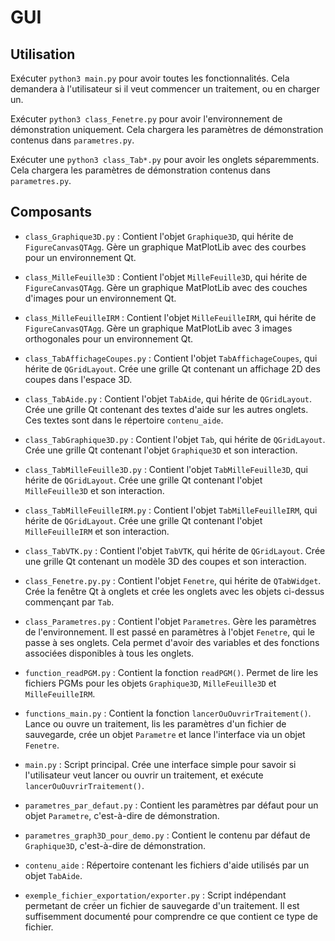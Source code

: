 # GUI

## Utilisation
Exécuter `python3 main.py` pour avoir toutes les fonctionnalités.
Cela demandera à l'utilisateur si il veut commencer un traitement, ou en charger un.

Exécuter `python3 class_Fenetre.py` pour avoir l'environnement de démonstration uniquement.
Cela chargera les paramètres de démonstration contenus dans `parametres.py`.

Exécuter une `python3 class_Tab*.py` pour avoir les onglets séparemments.
Cela chargera les paramètres de démonstration contenus dans `parametres.py`.

## Composants

* `class_Graphique3D.py` : Contient l'objet `Graphique3D`, qui hérite de `FigureCanvasQTAgg`. Gère un graphique MatPlotLib avec des courbes pour un environnement Qt.
* `class_MilleFeuille3D` : Contient l'objet `MilleFeuille3D`, qui hérite de `FigureCanvasQTAgg`. Gère un graphique MatPlotLib avec des couches d'images pour un environnement Qt.
* `class_MilleFeuilleIRM` : Contient l'objet `MilleFeuilleIRM`, qui hérite de `FigureCanvasQTAgg`. Gère un graphique MatPlotLib avec 3 images orthogonales pour un environnement Qt.

* `class_TabAffichageCoupes.py` : Contient l'objet `TabAffichageCoupes`, qui hérite de `QGridLayout`. Crée une grille Qt contenant un affichage 2D des coupes dans l'espace 3D.
* `class_TabAide.py` : Contient l'objet `TabAide`, qui hérite de `QGridLayout`. Crée une grille Qt contenant des textes d'aide sur les autres onglets. Ces textes sont dans le répertoire `contenu_aide`.
* `class_TabGraphique3D.py` : Contient l'objet `Tab`, qui hérite de `QGridLayout`. Crée une grille Qt contenant l'objet `Graphique3D` et son interaction.
* `class_TabMilleFeuille3D.py` : Contient l'objet `TabMilleFeuille3D`, qui hérite de `QGridLayout`. Crée une grille Qt contenant l'objet `MilleFeuille3D` et son interaction.
* `class_TabMilleFeuilleIRM.py` : Contient l'objet `TabMilleFeuilleIRM`, qui hérite de `QGridLayout`. Crée une grille Qt contenant l'objet `MilleFeuilleIRM` et son interaction.
* `class_TabVTK.py` : Contient l'objet `TabVTK`, qui hérite de `QGridLayout`. Crée une grille Qt contenant un modèle 3D des coupes et son interaction.

* `class_Fenetre.py.py` : Contient l'objet `Fenetre`, qui hérite de `QTabWidget`. Crée la fenêtre Qt à onglets et crée les onglets avec les objets ci-dessus commençant par `Tab`.

* `class_Parametres.py` : Contient l'objet `Parametres`. Gère les paramètres de l'environnement. Il est passé en paramètres à l'objet `Fenetre`, qui le passe à ses onglets. Cela permet d'avoir des variables et des fonctions associées disponibles à tous les onglets.

* `function_readPGM.py` : Contient la fonction `readPGM()`. Permet de lire les fichiers PGMs pour les objets `Graphique3D`, `MilleFeuille3D` et `MilleFeuilleIRM`.
* `functions_main.py` :  Contient la fonction `lancerOuOuvrirTraitement()`. Lance ou ouvre un traitement, lis les paramètres d'un fichier de sauvegarde, crée un objet `Parametre` et lance l'interface via un objet `Fenetre`.
* `main.py` :  Script principal. Crée une interface simple pour savoir si l'utilisateur veut lancer ou ouvrir un traitement, et exécute `lancerOuOuvrirTraitement()`.

* `parametres_par_defaut.py` : Contient les paramètres par défaut pour un objet `Parametre`, c'est-à-dire de démonstration.
* `parametres_graph3D_pour_demo.py` : Contient le contenu par défaut de `Graphique3D`, c'est-à-dire de démonstration.

* `contenu_aide` : Répertoire contenant les fichiers d'aide utilisés par un objet `TabAide`.
* `exemple_fichier_exportation/exporter.py` : Script indépendant permetant de créer un fichier de sauvegarde d'un traitement. Il est suffisemment documenté pour comprendre ce que contient ce type de fichier.